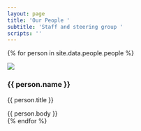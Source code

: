 ```yaml
---
layout: page
title: 'Our People '
subtitle: 'Staff and steering group '
scripts: ''
---
```


{% for person in site.data.people.people %}
<div class="person">
  <img src="{{ person--image }}">
  <div class="person--text">
    <h3 class="person--name">{{ person.name }}</h3>
    <p class="person--title">{{ person.title }}</p>
    {{ person.body }}
  </div>
{% endfor %}